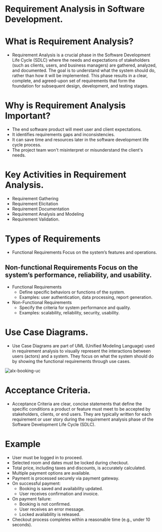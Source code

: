 # Requirement Analysis in Software Development.

# What is Requirement Analysis?
- Requirement Analysis is a crucial phase in the Software Development Life Cycle (SDLC) where the needs and expectations of stakeholders (such as clients, users, and business managers) are gathered, analyzed, and documented. The goal is to understand what the system should do, rather than how it will be implemented. This phase results in a clear, complete, and agreed-upon set of requirements that form the foundation for subsequent design, development, and testing stages.
         
# Why is Requirement Analysis Important?
  - The end software product will meet user and client expectations.
  - It identifies requirements gaps and inconsistencies.
  - It can save time and resources later in the software development life cycle process.
  - The project team won't misinterpret or misunderstand the client's needs.

# Key Activities in Requirement Analysis.
   - Requirement Gathering
   - Requirement Elicitation
   - Requirement Documentation
   - Requirement Analysis and Modeling
   - Requirement Validation.

# Types of Requirements
- Functional Requirements Focus on the system’s features and operations.	
 ## Non-functional Requirements Focus on the system’s performance, reliability, and usability.
   - Functional Requirements
       - Define specific behaviors or functions of the system.
       - Examples: user authentication, data processing, report generation.
   - Non-Functional Requirements
      - Specify the criteria for system performance and quality.
       - Examples: scalability, reliability, security, usability.
         
# Use Case Diagrams.
- Use Case Diagrams are part of UML (Unified Modeling Language) used in requirement analysis to visually represent the interactions between users (actors) and a system. They focus on what the system should do by showing the functional requirements through use cases.

![alx-booking-uc](https://github.com/user-attachments/assets/0a2fa730-6e34-4d70-ad9a-569b5a19ed14)

# Acceptance Criteria.
- Acceptance Criteria are clear, concise statements that define the specific conditions a product or feature must meet to be accepted by stakeholders, clients, or end users. They are typically written for each requirement or user story during the requirement analysis phase of the Software Development Life Cycle (SDLC).

# Example
- User must be logged in to proceed.
- Selected room and dates must be locked during checkout.
- Total price, including taxes and discounts, is accurately calculated.
- Multiple payment options are available.
- Payment is processed securely via payment gateway.
- On successful payment:
    - Booking is saved and availability updated.
    - User receives confirmation and invoice.
- On payment failure:
    - Booking is not confirmed.
    - User receives an error message.
    - Locked availability is released.
- Checkout process completes within a reasonable time (e.g., under 10 seconds).
